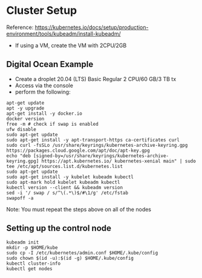 # Cluster Setup
Reference: https://kubernetes.io/docs/setup/production-environment/tools/kubeadm/install-kubeadm/
- If using a VM, create the VM with 2CPU/2GB

## Digital Ocean Example
- Create a droplet 20.04 (LTS) Basic Regular 2 CPU/60 GB/3 TB tx
- Access via the console
- perform the following:

```
apt-get update
apt -y upgrade
apt-get install -y docker.io
docker version
free -m # check if swap is enabled
ufw disable
sudo apt-get update
sudo apt-get install -y apt-transport-https ca-certificates curl
sudo curl -fsSLo /usr/share/keyrings/kubernetes-archive-keyring.gpg https://packages.cloud.google.com/apt/doc/apt-key.gpg
echo "deb [signed-by=/usr/share/keyrings/kubernetes-archive-keyring.gpg] https://apt.kubernetes.io/ kubernetes-xenial main" | sudo tee /etc/apt/sources.list.d/kubernetes.list
sudo apt-get update
sudo apt-get install -y kubelet kubeadm kubectl
sudo apt-mark hold kubelet kubeadm kubectl
kubectl version --client && kubeadm version
sed -i '/ swap / s/^\(.*\)$/#\1/g' /etc/fstab
swapoff -a
```
Note: You must repeat the steps above on all of the nodes

## Setting up the control node
```
kubeadm init
mkdir -p $HOME/kube
sudo cp -I /etc/kubernetes/admin.conf $HOME/.kube/config
sudo chown $(id -u):$(id -g) $HOME/.kube/config
kubectl cluster-info
kubectl get nodes
```
